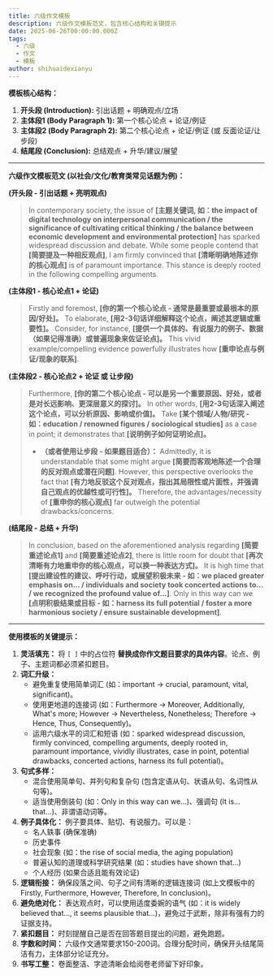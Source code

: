 ```yaml
---
title: 六级作文模板
description: 六级作文模板范文，包含核心结构和关键提示
date: 2025-06-26T00:00:00.000Z
tags:
  - 六级
  - 作文
  - 模板
author: shihuaidexianyu
---
```


**模板核心结构：**

1. **开头段 (Introduction):** 引出话题 + 明确观点/立场
2. **主体段1 (Body Paragraph 1):** 第一个核心论点 + 论证/例证
3. **主体段2 (Body Paragraph 2):** 第二个核心论点 + 论证/例证 (或 反面论证/让步段)
4. **结尾段 (Conclusion):** 总结观点 + 升华/建议/展望

---

**六级作文模板范文 (以社会/文化/教育类常见话题为例)：**

**(开头段 - 引出话题 + 亮明观点)**

> In contemporary society, the issue of **[主题关键词, 如：the impact of digital technology on interpersonal communication / the significance of cultivating critical thinking / the balance between economic development and environmental protection]** has sparked widespread discussion and debate. While some people contend that **[简要提及一种相反观点]**, I am firmly convinced that **[清晰明确地陈述你的核心观点]** is of paramount importance. This stance is deeply rooted in the following compelling arguments.

**(主体段1 - 核心论点1 + 论证)**

> Firstly and foremost, **[你的第一个核心论点 - 通常是最重要或最根本的原因/好处]。** To elaborate, **[用2-3句话详细解释这个论点，阐述其逻辑或重要性]。** Consider, for instance, **[提供一个具体的、有说服力的例子、数据（如果记得准确）或普遍现象来佐证论点]。** This vivid example/compelling evidence powerfully illustrates how **[重申论点与例证/现象的联系]**.

**(主体段2 - 核心论点2 + 论证 或 让步段)**

> Furthermore, **[你的第二个核心论点 - 可以是另一个重要原因、好处，或者是对长远影响、更深层意义的探讨]。** In other words, **[用2-3句话深入阐述这个论点，可以分析原因、影响或价值]。** Take **[某个领域/人物/研究 - 如：education / renowned figures / sociological studies]** as a case in point; it demonstrates that **[说明例子如何证明论点]。**
>
> * **（或者使用让步段 - 如果题目适合）：** Admittedly, it is understandable that some might argue **[简要而客观地陈述一个合理的反对观点或潜在问题]**. However, this perspective overlooks the fact that **[有力地反驳这个反对观点，指出其局限性或片面性，并强调自己观点的优越性或可行性]。** Therefore, the advantages/necessity of **[重申你的核心观点]** far outweigh the potential drawbacks/concerns.

**(结尾段 - 总结 + 升华)**

> In conclusion, based on the aforementioned analysis regarding **[简要重述论点1]** and **[简要重述论点2]**, there is little room for doubt that **[再次清晰有力地重申你的核心观点，可以换一种表达方式]。** It is high time that **[提出建设性的建议、呼吁行动，或展望积极未来 - 如：we placed greater emphasis on... / individuals and society took concerted actions to... / we recognized the profound value of...]**. Only in this way can we **[点明积极结果或目标 - 如：harness its full potential / foster a more harmonious society / ensure sustainable development]**.

---

**使用模板的关键提示：**

1. **灵活填充：** 将 `[ ]` 中的占位符 **替换成你作文题目要求的具体内容**。论点、例子、主题词都必须紧扣题目。
2. **词汇升级：**
    * 避免重复使用简单词汇 (如：important -> crucial, paramount, vital, significant)。
    * 使用更地道的连接词 (如：Furthermore -> Moreover, Additionally, What's more; However -> Nevertheless, Nonetheless; Therefore -> Hence, Thus, Consequently)。
    * 运用六级水平的词汇和短语 (如：sparked widespread discussion, firmly convinced, compelling arguments, deeply rooted in, paramount importance, vividly illustrates, case in point, potential drawbacks, concerted actions, harness its full potential)。
3. **句式多样：**
    * 混合使用简单句、并列句和复杂句 (包含定语从句、状语从句、名词性从句等)。
    * 适当使用倒装句 (如：Only in this way can we...)、强调句 (It is... that...)、非谓语动词等。
4. **例子具体化：** 例子要具体、贴切、有说服力。可以是：
    * 名人轶事 (确保准确)
    * 历史事件
    * 社会现象 (如：the rise of social media, the aging population)
    * 普遍认知的道理或科学研究结果 (如：studies have shown that...)
    * 个人经历 (如果合适且能有效论证)
5. **逻辑衔接：** 确保段落之间、句子之间有清晰的逻辑连接词 (如上文模板中的 Firstly, Furthermore, However, Therefore, In conclusion)。
6. **避免绝对化：** 表达观点时，可以使用适度委婉的语气 (如：it is widely believed that..., it seems plausible that...)，避免过于武断，除非有强有力的证据支持。
7. **紧扣题目：** 时刻提醒自己是否在回答题目提出的问题，避免跑题。
8. **字数和时间：** 六级作文通常要求150-200词。合理分配时间，确保开头结尾简洁有力，主体部分论证充分。
9. **书写工整：** 卷面整洁、字迹清晰会给阅卷老师留下好印象。
